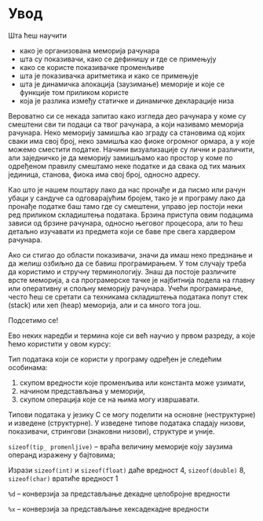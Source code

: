 # Увод

Шта ћеш научити

- како је организована меморија рачунара
- шта су показивачи, како се дефинишу и где се примењују
- како се користе показивачке променљиве
- шта је показивачка аритметика и како се примењује
- шта је динамичка алокација (заузимање) меморије и које се функције том приликом користе
- која је разлика између статичке и динамичке декларације низа

Вероватно си се некада запитао како изгледа део рачунара у коме су смештени сви
ти подаци са твог рачунара, а који називамо меморија рачунара. Неко меморију
замишља као зграду са становима од којих сваки има свој број, неко замишља као
фиоке огромног ормара, а у које можемо сместити податке. Начини визуализације су
лични и различити, али заједничко је да меморију замишљамо као простор у коме по
одређеном правилу смештамо неке податке и да свака од тих мањих јединица, станова,
фиока има свој број, односно адресу.

Као што је нашем поштару лако да нас пронађе и да писмо или рачун убаци у сандуче са
одговарајућим бројем, тако је и програму лако да пронађе податке баш тамо где су
смештени, управо јер постоји неки ред приликом складиштења података. Брзина приступа
овим подацима зависи од брзине рачунара, односно његовог процесора, али то ћеш детаљно
изучавати из предмета који се баве пре свега хардвером рачунара.

Ако си стигао до области показивачи, значи да имаш неко предзнање и да желиш озбиљно да
се бавиш програмирањем. У том случају требa да користимо и стручну терминологију. Знаш да
постоје различите врсте меморија, а са програмерске тачке је најбитнија подела на главну
или оперативну и спољну меморију рачунара. Учећи програмирање, често ћеш се сретати са
техникама складиштења података попут стек (stack) или хеп (heap) меморија, али и са много тога још.

Подсетимо се!

Ево неких  наредби и термина које си већ научио у првом разреду, а које ћемо користити у овом курсу:

Тип података који се користи у програму одређен је следећим особинама:

1. скупом вредности које променљива или константа може узимати,
2. начином представљања у меморији,
3. скупом операција које се на њима могу извршавати.

Типови података у језику С се могу поделити на основне (неструктурне) и изведене
(структурне). У изведене типове података спадају низови, показивачи, стрингови
(знаковни низови), структуре и уније.

`sizeof(tip_ promenljive)` – враћа величину меморије коју заузима операнд изражену
у бајтовима;

Изрази `sizeof(int)` и `sizeof(float)` даће вредност 4, `sizeof(double)` 8, `sizeof(char)` вратиће вредност 1

`%d` – конверзија за представљање декадне целобројне вредности

`%x` – конверзија за представљање хексадекадне вредности
